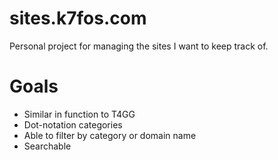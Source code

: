 # sites.k7fos.com
Personal project for managing the sites I want to keep track of.

# Goals

 * Similar in function to T4GG
 * Dot-notation categories
 * Able to filter by category or domain name
 * Searchable
